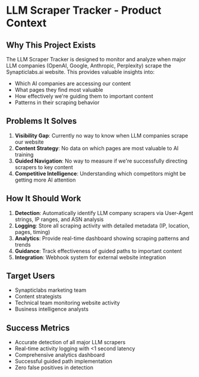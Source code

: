 # LLM Scraper Tracker - Product Context

## Why This Project Exists
The LLM Scraper Tracker is designed to monitor and analyze when major LLM companies (OpenAI, Google, Anthropic, Perplexity) scrape the Synapticlabs.ai website. This provides valuable insights into:
- Which AI companies are accessing our content
- What pages they find most valuable
- How effectively we're guiding them to important content
- Patterns in their scraping behavior

## Problems It Solves
1. **Visibility Gap**: Currently no way to know when LLM companies scrape our website
2. **Content Strategy**: No data on which pages are most valuable to AI training
3. **Guided Navigation**: No way to measure if we're successfully directing scrapers to key content
4. **Competitive Intelligence**: Understanding which competitors might be getting more AI attention

## How It Should Work
1. **Detection**: Automatically identify LLM company scrapers via User-Agent strings, IP ranges, and ASN analysis
2. **Logging**: Store all scraping activity with detailed metadata (IP, location, pages, timing)
3. **Analytics**: Provide real-time dashboard showing scraping patterns and trends
4. **Guidance**: Track effectiveness of guided paths to important content
5. **Integration**: Webhook system for external website integration

## Target Users
- Synapticlabs marketing team
- Content strategists
- Technical team monitoring website activity
- Business intelligence analysts

## Success Metrics
- Accurate detection of all major LLM scrapers
- Real-time activity logging with <1 second latency
- Comprehensive analytics dashboard
- Successful guided path implementation
- Zero false positives in detection
